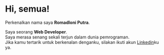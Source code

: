 # Hi, semua! 

Perkenalkan nama saya **Romadloni Putra**.

Saya seorang **Web Developer**.\
Saya merasa senang sekali terjun dalam dunia pemrograman.\
Jika kamu tertarik untuk berkenalan denganku, silakan ikuti akun [Linkedin](https://www.linkedin.com/in/muhammad-romadloni-putra-899961200/)ku ya.
